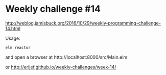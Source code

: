 Weekly challenge #14
====================

http://weblog.jamisbuck.org/2016/10/29/weekly-programming-challenge-14.html

Usage:

    elm reactor

and open a browser at http://localhost:8000/src/Main.elm

or http://erljef.github.io/weekly-challenges/week-14/
